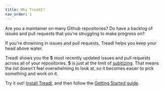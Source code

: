 ```yaml
---
title: Why TreadI?
nav_order: 1
---
```


Are you a maintainer on many Github repositories?
Do have a backlog of issues and pull requests that you're struggling to make progress on?

If you're drowining in issues and pull requests, TreadI helps you keep your head above water.

TreadI shows you the **5** most recently updated issues and pull requests across all of your repositories.
**5** is just at the limit of [subitizing](https://en.wikipedia.org/wiki/Subitizing).
That means the list doesn't feel overwhelming to look at, so it becomes easier to pick something and work on it.

Try it out!
[Install TreadI](./install.html), and then follow the [Getting Started guide](./getting-started.html).